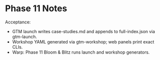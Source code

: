 # Phase 11 Notes

Acceptance:
- GTM launch writes case-studies.md and appends to full-index.json via gtm-launch.
- Workshop YAML generated via gtm-workshop; web panels print exact CLIs.
- Warp: Phase 11 Bloom & Blitz runs launch and workshop generators.
